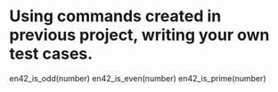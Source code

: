 # Using commands created in previous project, writing your own test cases.

en42_is_odd(number)
en42_is_even(number)
en42_is_prime(number)
